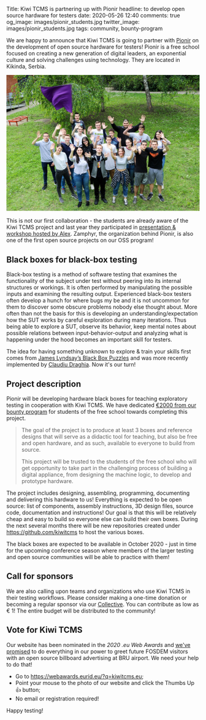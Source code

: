 Title: Kiwi TCMS is partnering up with Pionir
headline: to develop open source hardware for testers
date: 2020-05-26 12:40
comments: true
og_image: images/pionir_students.jpg
twitter_image: images/pionir_students.jpg
tags: community, bounty-program


We are happy to announce that Kiwi TCMS is going to partner with
[Pionir](https://pionir.org/) on the development of open source hardware
for testers!
Pionir is a free school focused on creating a new generation of digital leaders,
an exponential culture and solving challenges using technology. They are located
in Kikinda, Serbia.

<img style="background-color:inherit; margin-left:0"
     src="/images/pionir_students.jpg"
     alt="Pionir students">

This is not our first collaboration - the students are already
aware of the Kiwi TCMS project and last year they participated in
[presentation & workshop hosted by Alex]({filename}2019-08-09-autumn-conferences.markdown).
Zamphyr, the organization behind Pionir, is also one of the first open source projects
on our OSS program!


Black boxes for black-box testing
---------------------------------

Black-box testing is a method of software testing that examines the functionality
of the subject under test without peering into its internal structures or workings.
It is often performed by manipulating the possible inputs and examining the resulting
output. Experienced black-box testers often develop a hunch for where bugs my be
and it is not uncommon for them to discover some obscure problems nobody else thought
about. More often than not the basis for this is developing an understanding/expectation
how the SUT works by careful exploration during many iterations. Thus being able to
explore a SUT, observe its behavior, keep mental notes about possible relations
between input-behavior-output and analyzing what is happening under the hood becomes
an important skill for testers.

The idea for having something unknown to explore & train your skills first comes
from [James Lyndsay’s Black Box Puzzles](http://blackboxpuzzles.workroomprds.com/) and
was more recently implemented by
[Claudiu Draghia](http://blog.brainforit.com/2017/02/06/black-boxes-for-black-box-testing/).
Now it's our turn!


Project description
-------------------

Pionir will be developing hardware black boxes for teaching exploratory testing in
cooperation with Kiwi TCMS. We have dedicated
[€2000 from our bounty program](https://opencollective.com/kiwitcms/expenses/18960)
for students of the free school towards completing this project.

> The goal of the project is to produce at least 3 boxes and reference designs that will
> serve as a didactic tool for teaching, but also be free and open hardware, and as such,
> available to everyone to build from source.
>
> This project will be trusted to the students of the free school who will get opportunity
> to take part in the challenging process of building a digital appliance,
> from designing the machine logic, to develop and prototype hardware.

The project includes designing, assembling, programming, documenting and delivering this
hardware to us! Everything is expected to be open source: list of components,
assembly instructions, 3D design files, source code, documentation and instructions!
Our goal is that this will be relatively cheap and easy to build so everyone else
can build their own boxes.
During the next several months there will be new repositories created under
<https://github.com/kiwitcms> to host the various boxes.

The black boxes are expected to be available in October 2020 - just in time for the
upcoming conference season where members of the larger testing and open source
communities will be able to practice with them!



Call for sponsors
-----------------

We are also calling upon teams and organizations who use Kiwi TCMS in their
testing workflows. Please consider making a one-time donation or
becoming a regular sponsor via our
[Collective](https://opencollective.com/kiwitcms#section-contribute).
You can contribute as low as € 1! The entire budget will be distributed to the community!


Vote for Kiwi TCMS
------------------

Our website has been nominated in the *2020 .eu Web Awards* and
[we've promised]({filename}2020-04-09-eu-web-awards-vote-for-us.markdown)
to do everything in our power to greet future FOSDEM visitors with
an open source billboard advertising at BRU airport. We need your help
to do that!

- Go to <https://webawards.eurid.eu/?q=kiwitcms.eu>;
- Point your mouse to the photo of our website and click the Thumbs Up &#128077; button;
- No email or registration required!

Happy testing!
